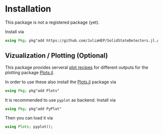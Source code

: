 # Installation

This package is not a registered package (yet).

Install via

```julia
using Pkg; pkg"add https://github.com/JuliaHEP/SolidStateDetectors.jl.git"
```

## Vizualization / Plotting (Optional)

This package provides serveral [plot recipes](https://docs.juliaplots.org/latest/recipes/) for different outputs for the plotting package [Plots.jl](https://github.com/JuliaPlots/Plots.jl/).

In order to use these also install the [Plots.jl](https://github.com/JuliaPlots/Plots.jl/) package via

```julia
using Pkg; pkg"add Plots"
```

It is recommended to use `pyplot` as backend. Install via
```julia
using Pkg; pkg"add PyPlot"
```

Then you can load it via
```julia
using Plots; pyplot();
```